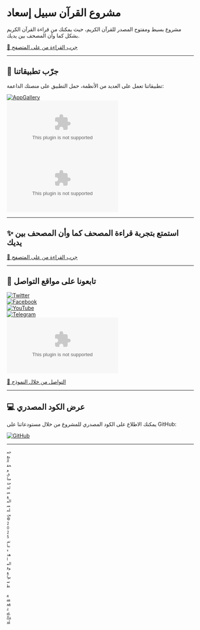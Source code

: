 # مشروع القرآن سبيل إسعاد

مشروع بسيط ومفتوح المصدر للقرآن الكريم، حيث يمكنك من قراءة القرآن الكريم بشكل كما وأن المصحف بين يديك.

[📖 جرب القراءة من على المتصفح](https://sabilisead.msaood.com/Quran/)

---

## 📱 جرّب تطبيقاتنا

تطبيقاتنا تعمل على العديد من الأنظمة، حمل التطبيق على منصتك الداعمة:

[![AppGallery](https://appgallery.huawei.com/#/app/C105020209)](https://appgallery.huawei.com/#/app/C105020209)  
[![Android](https://sabilisead.msaood.com/Apps/android/Quran.apk)](https://sabilisead.msaood.com/Apps/android/Quran.apk)  
[![Windows](https://sabilisead.msaood.com/Apps/win/setup.exe)](https://sabilisead.msaood.com/Apps/win/setup.exe)

---

## ✨ استمتع بتجربة قراءة المصحف كما وأن المصحف بين يديك

[📖 جرب القراءة من على المتصفح](https://sabilisead.msaood.com/Quran/)

---

## 📢 تابعونا على مواقع التواصل

[![Twitter](https://x.com/MasoudAbduAllah)](https://x.com/MasoudAbduAllah)  
[![Facebook](https://www.facebook.com/MasoudAbduAllah)](https://www.facebook.com/MasoudAbduAllah)  
[![YouTube](https://www.youtube.com/user/masoudmasoudbader)](https://www.youtube.com/user/masoudmasoudbader)  
[![Telegram](https://t.me/MasoudAbduAllah)](https://t.me/MasoudAbduAllah)  
[![Email](mailto:msaood@msaood.com)](mailto:msaood@msaood.com)

[📩 التواصل من خلال النموذج](https://msaood.com/#connection)

---

## 💻 عرض الكود المصدري

يمكنك الاطلاع على الكود المصدري للمشروع من خلال مستودعاتنا على GitHub:

[![GitHub](https://github.com/masoudabduallah/masoudabduallah.github.io.git)](https://github.com/masoudabduallah/masoudabduallah.github.io.git)

---


<div class="container">
    <p style="font-size: 10px; width: 12px; height: 26px;">
        جميع الحقوق متاحة لجميع المسلمين © 2025 
        تم بناء هذا الموقع بواسطة&nbsp;
        <a class="text-info" href="https://msaood.com" style="border-color: #28ABB9; filter: brightness(150%);">
            مسعود عبدالله
        </a>
    </p>
</div>
